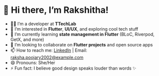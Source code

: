 # 👋 Hi there, I’m Rakshitha!

- 👩‍💻 I’m a developer at **TTechLab**
- 👀 I’m interested in **Flutter**, **UI/UX**, and exploring cool tech stuff
- 🌱 I’m currently learning **state management in Flutter** (BLoC, Riverpod, GetX, and more)
- 💞️ I’m looking to collaborate on **Flutter projects** and open source apps
- 📫 How to reach me: [LinkedIn](https://www.linkedin.com/in/your-profile) | Email: raksha.poojary2002@example.com
- 😄 Pronouns: She/Her
- ⚡ Fun fact: I believe good design speaks louder than words ✨

<!---
rakshithaP-ttechlab/rakshithaP-ttechlab is a ✨ special ✨ repository because its `README.md` (this file) appears on your GitHub profile.
You can click the Preview link to take a look at your changes.
--->
